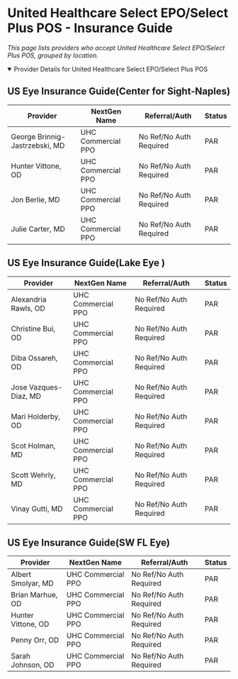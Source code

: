 # United Healthcare Select EPO/Select Plus POS - Insurance Guide

*This page lists providers who accept United Healthcare Select EPO/Select Plus POS, grouped by location.*

<details open><summary>Provider Details for United Healthcare Select EPO/Select Plus POS</summary>

## US Eye Insurance Guide(Center for Sight-Naples)

| Provider | NextGen Name | Referral/Auth | Status |
|----------|-------------|--------------|--------|
| George Brinnig-Jastrzebski, MD | UHC Commercial PPO | No Ref/No Auth Required | PAR |
| Hunter Vittone, OD | UHC Commercial PPO | No Ref/No Auth Required | PAR |
| Jon Berlie, MD | UHC Commercial PPO | No Ref/No Auth Required | PAR |
| Julie Carter, MD | UHC Commercial PPO | No Ref/No Auth Required | PAR |

## US Eye Insurance Guide(Lake Eye )

| Provider | NextGen Name | Referral/Auth | Status |
|----------|-------------|--------------|--------|
| Alexandria Rawls, OD | UHC Commercial PPO | No Ref/No Auth Required | PAR |
| Christine Bui, OD | UHC Commercial PPO | No Ref/No Auth Required | PAR |
| Diba Ossareh, OD | UHC Commercial PPO | No Ref/No Auth Required | PAR |
| Jose Vazques-Diaz, MD | UHC Commercial PPO | No Ref/No Auth Required | PAR |
| Mari Holderby, OD | UHC Commercial PPO | No Ref/No Auth Required | PAR |
| Scot Holman, MD | UHC Commercial PPO | No Ref/No Auth Required | PAR |
| Scott Wehrly, MD | UHC Commercial PPO | No Ref/No Auth Required | PAR |
| Vinay Gutti, MD | UHC Commercial PPO | No Ref/No Auth Required | PAR |

## US Eye Insurance Guide(SW FL Eye)

| Provider | NextGen Name | Referral/Auth | Status |
|----------|-------------|--------------|--------|
| Albert Smolyar, MD | UHC Commercial PPO | No Ref/No Auth Required | PAR |
| Brian Marhue, OD | UHC Commercial PPO | No Ref/No Auth Required | PAR |
| Hunter Vittone, OD | UHC Commercial PPO | No Ref/No Auth Required | PAR |
| Penny Orr, OD | UHC Commercial PPO | No Ref/No Auth Required | PAR |
| Sarah Johnson, OD | UHC Commercial PPO | No Ref/No Auth Required | PAR |

</details>

